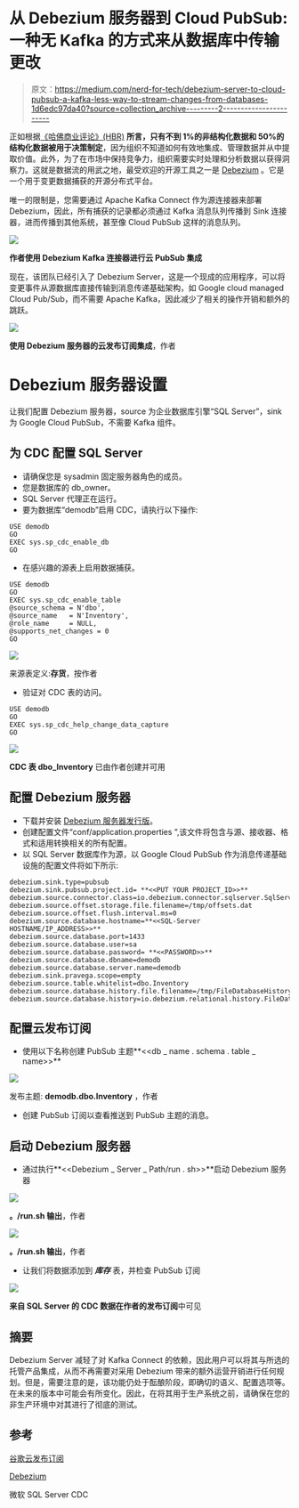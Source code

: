# 从 Debezium 服务器到 Cloud PubSub:一种无 Kafka 的方式来从数据库中传输更改

> 原文：<https://medium.com/nerd-for-tech/debezium-server-to-cloud-pubsub-a-kafka-less-way-to-stream-changes-from-databases-1d6edc97da40?source=collection_archive---------2----------------------->

正如根据[《哈佛商业评论》(HBR)](https://hbr.org/2017/05/whats-your-data-strategy) **所言，只有不到 1%的非结构化数据和 50%的结构化数据被用于决策制定**，因为组织不知道如何有效地集成、管理数据并从中提取价值。此外，为了在市场中保持竞争力，组织需要实时处理和分析数据以获得洞察力。这就是数据流的用武之地，最受欢迎的开源工具之一是 [Debezium](http://www.debezium.io) 。它是一个用于变更数据捕获的开源分布式平台。

唯一的限制是，您需要通过 Apache Kafka Connect 作为源连接器来部署 Debezium，因此，所有捕获的记录都必须通过 Kafka 消息队列传播到 Sink 连接器，进而传播到其他系统，甚至像 Cloud PubSub 这样的消息队列。

![](img/d360f5336c681de9d6998cfad7cf603f.png)

**作者使用 Debezium Kafka 连接器进行云 PubSub 集成**

现在，该团队已经引入了 Debezium Server，这是一个现成的应用程序，可以将变更事件从源数据库直接传输到消息传递基础架构，如 Google cloud managed Cloud Pub/Sub，而不需要 Apache Kafka，因此减少了相关的操作开销和额外的跳跃。

![](img/56bcd86cd3f4b4c331c827443865270c.png)

**使用 Debezium 服务器的云发布订阅集成**，作者

# Debezium 服务器设置

让我们配置 Debezium 服务器，source 为企业数据库引擎“SQL Server”，sink 为 Google Cloud PubSub，不需要 Kafka 组件。

## 为 CDC 配置 SQL Server

*   请确保您是 sysadmin 固定服务器角色的成员。
*   您是数据库的 db_owner。
*   SQL Server 代理正在运行。
*   要为数据库“demodb”启用 CDC，请执行以下操作:

```
USE demodb
GO
EXEC sys.sp_cdc_enable_db 
GO
```

*   在感兴趣的源表上启用数据捕获。

```
USE demodb
GO
EXEC sys.sp_cdc_enable_table 
@source_schema = N'dbo', 
@source_name   = N'Inventory',  
@role_name     = NULL,   
@supports_net_changes = 0
GO
```

![](img/6db9c386c201fd8ecce7faa55fd0715d.png)

来源表定义:**存货**，按作者

*   验证对 CDC 表的访问。

```
USE demodb
GO
EXEC sys.sp_cdc_help_change_data_capture
GO
```

![](img/75302a2dee745905d18a0dc5f2c5fb78.png)

**CDC 表 dbo_Inventory** 已由作者创建并可用

## 配置 Debezium 服务器

*   下载并安装 [Debezium 服务器发行版](https://repo1.maven.org/maven2/io/debezium/debezium-server-dist/1.6.0.Final/debezium-server-dist-1.6.0.Final.tar.gz)。
*   创建配置文件“conf/application.properties ”,该文件将包含与源、接收器、格式和适用转换相关的所有配置。
*   以 SQL Server 数据库作为源，以 Google Cloud PubSub 作为消息传递基础设施的配置文件将如下所示:

```
debezium.sink.type=pubsub
debezium.sink.pubsub.project.id= **<<PUT YOUR PROJECT_ID>>**
debezium.source.connector.class=io.debezium.connector.sqlserver.SqlServerConnector
debezium.source.offset.storage.file.filename=/tmp/offsets.dat
debezium.source.offset.flush.interval.ms=0
debezium.source.database.hostname=**<<SQL-Server HOSTNAME/IP_ADDRESS>>**
debezium.source.database.port=1433
debezium.source.database.user=sa
debezium.source.database.password= **<<PASSWORD>>**
debezium.source.database.dbname=demodb
debezium.source.database.server.name=demodb
debezium.sink.pravega.scope=empty
debezium.source.table.whitelist=dbo.Inventory
debezium.source.database.history.file.filename=/tmp/FileDatabaseHistory.dat
debezium.source.database.history=io.debezium.relational.history.FileDatabaseHistory
```

## 配置云发布订阅

*   使用以下名称创建 PubSub 主题**<<db _ name . schema . table _ name>>**

![](img/3624faf289e68ce4b2f4fca55376b46d.png)

发布主题: **demodb.dbo.Inventory** ，作者

*   创建 PubSub 订阅以查看推送到 PubSub 主题的消息。

## 启动 Debezium 服务器

*   通过执行**<<Debezium _ Server _ Path/run . sh>>**启动 Debezium 服务器

![](img/1887f7429e4d2a19e4f5bf79ef86b7c9.png)

**。/run.sh 输出**，作者

![](img/bfe4b3f2eb09aecccc1a9303b6567247.png)

**。/run.sh 输出**，作者

*   让我们将数据添加到 ***库存*** 表，并检查 PubSub 订阅

![](img/8f853e7047f786b28ce749cc7c68a159.png)

**来自 SQL Server 的 CDC 数据在作者的发布订阅**中可见

## 摘要

Debezium Server 减轻了对 Kafka Connect 的依赖，因此用户可以将其与所选的托管产品集成，从而不再需要对采用 Debezium 带来的额外运营开销进行任何规划。但是，需要注意的是，该功能仍处于酝酿阶段，即确切的语义、配置选项等。在未来的版本中可能会有所变化。因此，在将其用于生产系统之前，请确保在您的非生产环境中对其进行了彻底的测试。

## 参考

[谷歌云发布订阅](https://cloud.google.com/pubsub)

[Debezium](http://www.debezium.io)

微软 SQL Server CDC